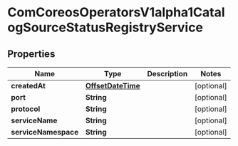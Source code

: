
# ComCoreosOperatorsV1alpha1CatalogSourceStatusRegistryService

## Properties
Name | Type | Description | Notes
------------ | ------------- | ------------- | -------------
**createdAt** | [**OffsetDateTime**](OffsetDateTime.md) |  |  [optional]
**port** | **String** |  |  [optional]
**protocol** | **String** |  |  [optional]
**serviceName** | **String** |  |  [optional]
**serviceNamespace** | **String** |  |  [optional]



